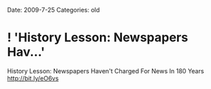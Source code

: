 Date: 2009-7-25
Categories: old

# ! 'History Lesson: Newspapers Hav...'

History Lesson: Newspapers Haven't Charged For News In 180 Years <a href="http://bit.ly/eO6vs" rel="nofollow">http://bit.ly/eO6vs</a>
